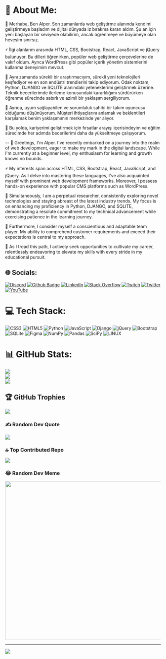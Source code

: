 # 💫 About Me:

🔭 Merhaba, Ben Alper. Son zamanlarda web geliştirme alanında kendimi geliştirmeye başladım ve dijital dünyada iz bırakma kararı aldım. Şu an için yeni başlayan bir seviyede olabilirim, ancak öğrenmeye ve büyümeye olan hevesim sınırsız.

⚡ İlgi alanlarım arasında HTML, CSS, Bootstrap, React, JavaScript ve jQuery bulunuyor. Bu dilleri öğrenirken, popüler web geliştirme çerçevelerine de vakıf oldum. Ayrıca WordPress gibi popüler içerik yönetim sistemlerini kullanma deneyimim mevcut.

🌱 Aynı zamanda sürekli bir araştırmacıyım, sürekli yeni teknolojileri keşfediyor ve en son endüstri trendlerini takip ediyorum. Odak noktam, Python, DJANGO ve SQLITE alanındaki yeteneklerimi geliştirmek üzerine. Teknik becerilerimde ilerleme konusundaki kararlılığımı sürdürürken öğrenme sürecinde sabırlı ve azimli bir yaklaşım sergiliyorum.

👯 Ayrıca, uyum sağlayabilen ve sorumluluk sahibi bir takım oyuncusu olduğumu düşünüyorum. Müşteri ihtiyaçlarını anlamak ve beklentileri karşılamak benim yaklaşımımın merkezinde yer alıyor.

🤝 Bu yolda, kariyerimi geliştirmek için fırsatlar arayışı içerisindeyim ve eğitim sürecimde her adımda becerilerimi daha da yükseltmeye çalışıyorum.

--
🔭 Greetings, I'm Alper. I've recently embarked on a journey into the realm of web development, eager to make my mark in the digital landscape. While I'm currently at a beginner level, my enthusiasm for learning and growth knows no bounds.

⚡ My interests span across HTML, CSS, Bootstrap, React, JavaScript, and jQuery. As I delve into mastering these languages, I've also acquainted myself with prominent web development frameworks. Moreover, I possess hands-on experience with popular CMS platforms such as WordPress.

🌱 Simultaneously, I am a perpetual researcher, consistently exploring novel technologies and staying abreast of the latest industry trends. My focus is on enhancing my proficiency in Python, DJANGO, and SQLITE, demonstrating a resolute commitment to my technical advancement while exercising patience in the learning journey.

👯 Furthermore, I consider myself a conscientious and adaptable team player. My ability to comprehend customer requirements and exceed their expectations is central to my approach.

🤝 As I tread this path, I actively seek opportunities to cultivate my career, relentlessly endeavoring to elevate my skills with every stride in my educational pursuit.


## 🌐 Socials:
[![Discord](https://img.shields.io/badge/Discord-%237289DA.svg?logo=discord&logoColor=white)](https://discord.gg/https://discord.gg/KRZkMtYzdS) 
[![Github Badge](https://img.shields.io/badge/-Github-000?style=quare&labelColor=000&logo=Github&logoColor=white&link=link)](https://alprcrk.github.io)  [![LinkedIn](https://img.shields.io/badge/LinkedIn-%230077B5.svg?logo=linkedin&logoColor=white)](https://linkedin.com/in/alprcrk) [![Stack Overflow](https://img.shields.io/badge/-Stackoverflow-FE7A16?logo=stack-overflow&logoColor=white)](https://stackoverflow.com/users/21053266) [![Twitch](https://img.shields.io/badge/Twitch-%239146FF.svg?logo=Twitch&logoColor=white)](https://twitch.tv/alprcrk) [![Twitter](https://img.shields.io/badge/Twitter-%231DA1F2.svg?logo=Twitter&logoColor=white)](https://twitter.com/alpercrk) [![YouTube](https://img.shields.io/badge/YouTube-%23FF0000.svg?logo=YouTube&logoColor=white)](https://youtube.com/@https://www.youtube.com/channel/UCXWCbw9hcILplTLb8a1wmyQ) 

# 💻 Tech Stack:
![CSS3](https://img.shields.io/badge/css3-%231572B6.svg?style=for-the-badge&logo=css3&logoColor=white) ![HTML5](https://img.shields.io/badge/html5-%23E34F26.svg?style=for-the-badge&logo=html5&logoColor=white) ![Python](https://img.shields.io/badge/python-3670A0?style=for-the-badge&logo=python&logoColor=ffdd54) ![JavaScript](https://img.shields.io/badge/javascript-%23323330.svg?style=for-the-badge&logo=javascript&logoColor=%23F7DF1E) ![Django](https://img.shields.io/badge/django-%23092E20.svg?style=for-the-badge&logo=django&logoColor=white) ![jQuery](https://img.shields.io/badge/jquery-%230769AD.svg?style=for-the-badge&logo=jquery&logoColor=white) ![Bootstrap](https://img.shields.io/badge/bootstrap-%23563D7C.svg?style=for-the-badge&logo=bootstrap&logoColor=white) ![SQLite](https://img.shields.io/badge/sqlite-%2307405e.svg?style=for-the-badge&logo=sqlite&logoColor=white) 	![Figma](https://img.shields.io/badge/figma-%23F24E1E.svg?style=for-the-badge&logo=figma&logoColor=white) ![NumPy](https://img.shields.io/badge/numpy-%23013243.svg?style=for-the-badge&logo=numpy&logoColor=white) ![Pandas](https://img.shields.io/badge/pandas-%23150458.svg?style=for-the-badge&logo=pandas&logoColor=white) ![SciPy](https://img.shields.io/badge/SciPy-%230C55A5.svg?style=for-the-badge&logo=scipy&logoColor=%white) ![LINUX](https://img.shields.io/badge/Linux-FCC624?style=for-the-badge&logo=linux&logoColor=black)
# 📊 GitHub Stats:
![](https://github-readme-stats.vercel.app/api?username=alprcrk&theme=blue-green&hide_border=false&include_all_commits=false&count_private=false)<br/>
![](https://github-readme-streak-stats.herokuapp.com/?user=alprcrk&theme=blue-green&hide_border=false)<br/>
![](https://github-readme-stats.vercel.app/api/top-langs/?username=alprcrk&theme=blue-green&hide_border=false&include_all_commits=false&count_private=false&layout=compact)

## 🏆 GitHub Trophies
![](https://github-profile-trophy.vercel.app/?username=alprcrk&theme=radical&no-frame=false&no-bg=false&margin-w=4)

### ✍️ Random Dev Quote
![](https://quotes-github-readme.vercel.app/api?type=horizontal&theme=tokyonight)

### 🔝 Top Contributed Repo
![](https://github-contributor-stats.vercel.app/api?username=alprcrk&limit=5&theme=tokyonight&combine_all_yearly_contributions=true)

### 😂 Random Dev Meme
<img src="https://rm.up.railway.app/" width="512px"/>

---
[![](https://visitcount.itsvg.in/api?id=alprcrk&icon=0&color=2)](https://visitcount.itsvg.in)

<!-- Proudly created with GPRM ( https://gprm.itsvg.in ) -->
